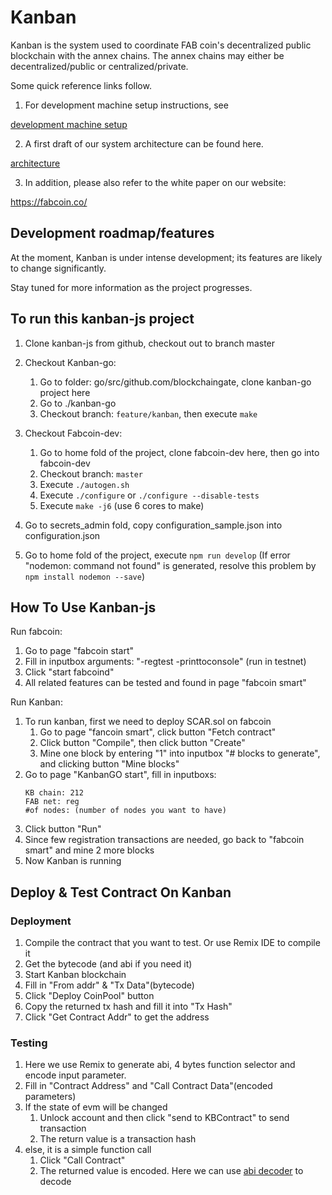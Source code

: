 # Kanban

Kanban is the system used to coordinate FAB coin's decentralized public blockchain with the annex chains. The annex chains may either be decentralized/public or centralized/private. 

Some quick reference links follow. 
1. For development machine setup instructions, see

[development machine setup](doc/development_machine_setup.md)

2. A first draft of our system architecture can be found here.

[architecture](doc/architecture.md)

3. In addition, please also refer to the white paper on our website:

https://fabcoin.co/


## Development roadmap/features
At the moment, Kanban is under intense development; its features are likely to change significantly. 

Stay tuned for more information as the project progresses. 



## To run this kanban-js project

1. Clone kanban-js from github, checkout out to branch master

2. Checkout Kanban-go: 
    1. Go to folder: go/src/github.com/blockchaingate, clone kanban-go project here
    2. Go to ./kanban-go
    3. Checkout branch: `feature/kanban`,  then execute `make`

3. Checkout Fabcoin-dev:
    1. Go to home fold of the project, clone fabcoin-dev here, then go into fabcoin-dev
    2. Checkout branch: `master`
    3. Execute `./autogen.sh`
    4. Execute `./configure` or `./configure --disable-tests`
    5. Execute `make -j6`   (use 6 cores to make)

4. Go to secrets_admin fold, copy configuration_sample.json into configuration.json

6. Go to home fold of the project, execute `npm run develop` (If error "nodemon: command not found" is generated, resolve this problem by `npm install nodemon --save`)

## How To Use Kanban-js
Run fabcoin:
1. Go to page "fabcoin start"
2. Fill in inputbox arguments: "-regtest -printtoconsole" (run in testnet)
3. Click "start fabcoind"
4. All related features can be tested and found in page "fabcoin smart"

Run Kanban:
1. To run kanban, first we need to deploy SCAR.sol on fabcoin
    1. Go to page "fancoin smart", click button "Fetch contract"
    2. Click button "Compile", then click button "Create"
    3. Mine one block by entering "1" into inputbox "# blocks to generate", and clicking button "Mine blocks"
2. Go to page "KanbanGO start", fill in inputboxs: 
    ```
    KB chain: 212
    FAB net: reg
    #of nodes: (number of nodes you want to have)
    ```
3. Click button "Run"
4. Since few registration transactions are needed, go back to "fabcoin smart" and mine 2 more blocks
5. Now Kanban is running

## Deploy & Test Contract On Kanban
### Deployment
1. Compile the contract that you want to test. Or use Remix IDE to compile it
2. Get the bytecode (and abi if you need it)
3. Start Kanban blockchain
4. Fill in "From addr" & "Tx Data"(bytecode)
5. Click "Deploy CoinPool" button
6. Copy the returned tx hash and fill it into "Tx Hash"
7. Click "Get Contract Addr" to get the address

### Testing
1. Here we use Remix to generate abi, 4 bytes function selector and encode input parameter.
2. Fill in "Contract Address" and "Call Contract Data"(encoded parameters)
3. If the state of evm will be changed
    1. Unlock account and then click "send to KBContract" to send transaction
    2. The return value is a transaction hash
4. else, it is a simple function call
    1. Click "Call Contract"
    2. The returned value is encoded. Here we can use [abi decoder](https://adibas03.github.io/online-ethereum-abi-encoder-decoder/#/decode) to decode



